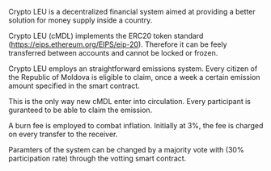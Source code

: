 Crypto LEU is a decentralized financial system aimed at providing a better solution for money supply inside a country.

Crypto LEU (cMDL) implements the ERC20 token standard (https://eips.ethereum.org/EIPS/eip-20). Therefore it can be feely transferred between accounts and cannot be locked or frozen.

Crypto LEU employs an straightforward emissions system. Every citizen of the Republic of Moldova is eligible to claim, once a week a certain emission amount specified in the smart contract.

This is the only way new cMDL enter into circulation. Every participant is guranteed to be able to claim the emission.

A burn fee is employed to combat inflation. Initially at 3%, the fee is charged on every transfer to the receiver.

Paramters of the system can be changed by a majority vote with (30% participation rate) through the votting smart contract.


